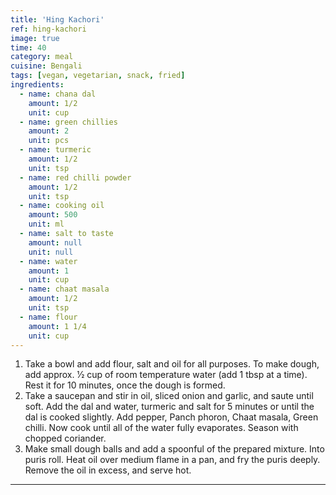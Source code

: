 ```yaml
---
title: 'Hing Kachori'
ref: hing-kachori
image: true
time: 40
category: meal
cuisine: Bengali
tags: [vegan, vegetarian, snack, fried]
ingredients:
  - name: chana dal
    amount: 1/2
    unit: cup
  - name: green chillies
    amount: 2
    unit: pcs
  - name: turmeric
    amount: 1/2
    unit: tsp
  - name: red chilli powder
    amount: 1/2
    unit: tsp
  - name: cooking oil
    amount: 500
    unit: ml
  - name: salt to taste
    amount: null
    unit: null
  - name: water
    amount: 1
    unit: cup
  - name: chaat masala
    amount: 1/2
    unit: tsp
  - name: flour
    amount: 1 1/4
    unit: cup
---
```


1. Take a bowl and add flour, salt and oil for all purposes. To make dough, add approx. 1⁄2 cup of room temperature water (add 1 tbsp at a time). Rest it for 10 minutes, once the dough is formed.
2. Take a saucepan and stir in oil, sliced onion and garlic, and saute until soft. Add the dal and water, turmeric and salt for 5 minutes or until the dal is cooked slightly. Add pepper, Panch phoron, Chaat masala, Green chilli. Now cook until all of the water fully evaporates. Season with chopped coriander.
3. Make small dough balls and add a spoonful of the prepared mixture. Into puris roll. Heat oil over medium flame in a pan, and fry the puris deeply. Remove the oil in excess, and serve hot.

---
